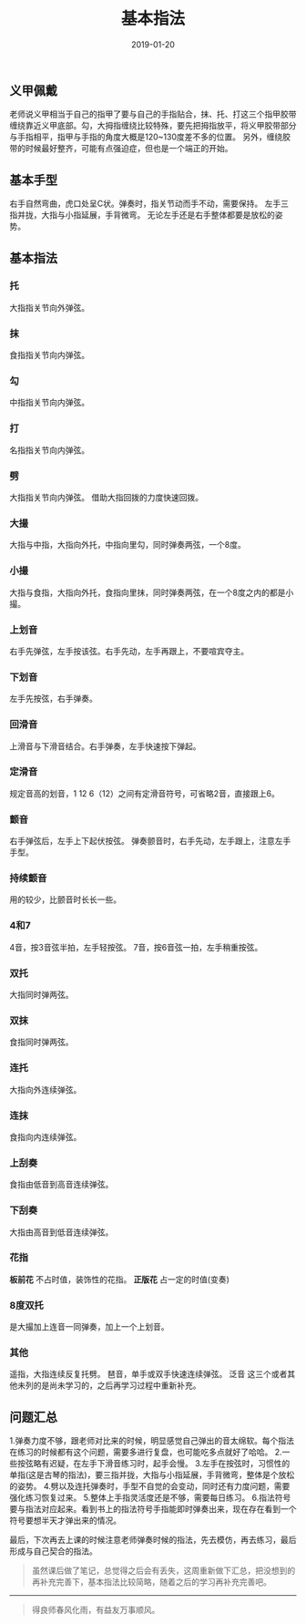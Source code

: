 ﻿---
title: 基本指法
tag: 古筝
category: 古筝
date: 2019-01-20
---

## 义甲佩戴
老师说义甲相当于自己的指甲了要与自己的手指贴合，抹、托、打这三个指甲胶带缠绕靠近义甲底部。勾，大拇指缠绕比较特殊，要先把拇指放平，将义甲胶带部分与手指相平，指甲与手指的角度大概是120~130度差不多的位置。
	另外，缠绕胶带的时候最好整齐，可能有点强迫症，但也是一个端正的开始。
	
## 基本手型
右手自然弯曲，虎口处呈C状。弹奏时，指关节动而手不动，需要保持。
左手三指并拢，大指与小指延展，手背微弯。
无论左手还是右手整体都要是放松的姿势。
## 基本指法
### 托
大指指关节向外弹弦。 
### 抹
食指指关节向内弹弦。
### 勾
中指指关节向内弹弦。
### 打
名指指关节向内弹弦。
### 劈
大指指关节向内弹弦。
借助大指回拨的力度快速回拨。

### 大撮
大指与中指，大指向外托，中指向里勾，同时弹奏两弦，一个8度。
### 小撮
大指与食指，大指向外托，食指向里抹，同时弹奏两弦，在一个8度之内的都是小撮。
### 上划音
右手先弹弦，左手按该弦。右手先动，左手再跟上，不要喧宾夺主。
### 下划音
左手先按弦，右手弹奏。
### 回滑音
上滑音与下滑音结合。右手弹奏，左手快速按下弹起。
### 定滑音
规定音高的划音，1 12 6（12）之间有定滑音符号，可省略2音，直接跟上6。
### 颤音
右手弹弦后，左手上下起伏按弦。
弹奏颤音时，右手先动，左手跟上，注意左手手型。
### 持续颤音
用的较少，比颤音时长长一些。
### 4和7
4音，按3音弦半拍，左手轻按弦。
7音，按6音弦一拍，左手稍重按弦。
### 双托
大指同时弹两弦。
### 双抹
食指同时弹两弦。
### 连托
大指向外连续弹弦。
### 连抹
食指向内连续弹弦。
### 上刮奏
食指由低音到高音连续弹弦。
### 下刮奏
大指由高音到低音连续弹弦。
### 花指
**板前花** 不占时值，装饰性的花指。
**正版花** 占一定的时值(变奏)
### 8度双托
是大撮加上连音一同弹奏，加上一个上划音。

### 其他
遥指，大指连续反复托劈。
琶音，单手或双手快速连续弹弦。
泛音
这三个或者其他未列的是尚未学习的，之后再学习过程中重新补充。


## 问题汇总

1.弹奏力度不够，跟老师对比来的时候，明显感觉自己弹出的音太绵软。每个指法在练习的时候都有这个问题，需要多进行复盘，也可能吃多点就好了哈哈。
2.一些按弦略有迟疑，在左手下滑音练习时，起手会慢。
3.左手在按弦时，习惯性的单指(这是古琴的指法)，要三指并拢，大指与小指延展，手背微弯，整体是个放松的姿势。
4.劈以及连托弹奏时，手型不自觉的会变动，同时还有力度问题，需要强化练习恢复过来。
5.整体上手指灵活度还是不够，需要每日练习。
6.指法符号要与指法对应起来。看到书上的指法符号手指能即时弹奏出来，现在存在看到一个符号要想半天才弹出来的情况。

最后，下次再去上课的时候注意老师弹奏时候的指法，先去模仿，再去练习，最后形成与自己契合的指法。

>虽然课后做了笔记，总觉得之后会有丢失，这周重新做下汇总，把没想到的再补充完善下，基本指法比较简略，随着之后的学习再补充完善吧。


***	
>得良师春风化雨，有益友万事顺风。


